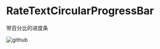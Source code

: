 # RateTextCircularProgressBar
带百分比的进度条

![github](https://github.com/LiWenFei/RateTextCircularProgressBar/tree/master/screenshoot/progress.gif "github") 